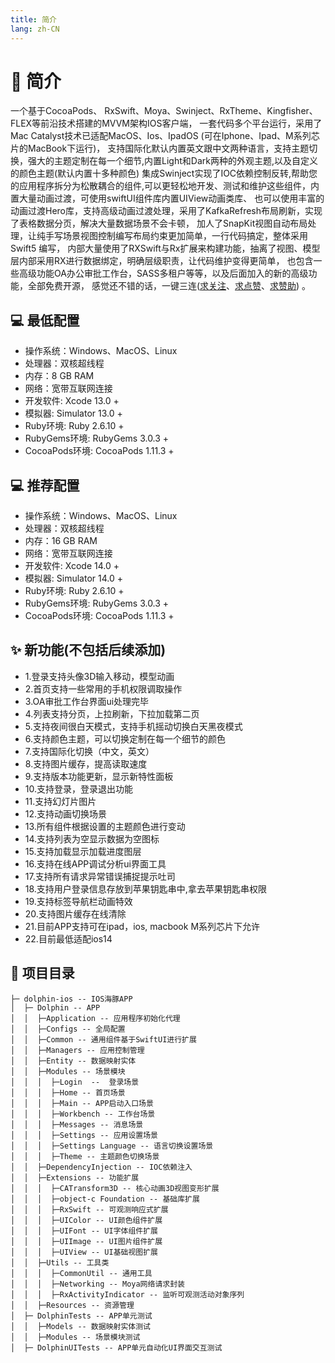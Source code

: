 ```yaml
---
title: 简介
lang: zh-CN
---
```


# 📄 简介
一个基于CocoaPods、 RxSwift、Moya、Swinject、RxTheme、Kingfisher、FLEX等前沿技术搭建的MVVM架构IOS客户端，
一套代码多个平台运行，采用了Mac Catalyst技术已适配MacOS、Ios、IpadOS (可在Iphone、Ipad、M系列芯片的MacBook下运行)，
支持国际化默认内置英文跟中文两种语言，支持主题切换，强大的主题定制在每一个细节,内置Light和Dark两种的外观主题,以及自定义的颜色主题(默认内置十多种颜色)
集成Swinject实现了IOC依赖控制反转,帮助您的应用程序拆分为松散耦合的组件,可以更轻松地开发、测试和维护这些组件，内置大量动画过渡，可使用swiftUI组件库内置UIView动画类库、
也可以使用丰富的动画过渡Hero库，支持高级动画过渡处理，采用了KafkaRefresh布局刷新，实现了表格数据分页，解决大量数据场景不会卡顿，
加人了SnapKit视图自动布局处理，让纯手写场景视图控制编写布局约束更加简单，一行代码搞定，整体采用 Swift5 编写，
内部大量使用了RXSwift与Rx扩展来构建功能，抽离了视图、模型层内部采用RX进行数据绑定，明确层级职责，让代码维护变得更简单，
也包含一些高级功能OA办公审批工作台，SASS多租户等等，以及后面加入的新的高级功能，全部免费开源，
感觉还不错的话，一键三连([求关注](https://github.com/wangxiang4)、[求点赞](https://github.com/wangxiang4/dolphin-ios)、[求赞助](/sponsors/index)) 。

## 💻 最低配置
- 操作系统：Windows、MacOS、Linux
- 处理器：双核超线程
- 内存：8 GB RAM
- 网络：宽带互联网连接
- 开发软件: Xcode 13.0 +
- 模拟器: Simulator 13.0 +
- Ruby环境: Ruby 2.6.10 +
- RubyGems环境: RubyGems 3.0.3 +
- CocoaPods环境: CocoaPods 1.11.3 +

## 💻 推荐配置
- 操作系统：Windows、MacOS、Linux
- 处理器：双核超线程
- 内存：16 GB RAM
- 网络：宽带互联网连接
- 开发软件: Xcode 14.0 +
- 模拟器: Simulator 14.0 +
- Ruby环境: Ruby 2.6.10 +
- RubyGems环境: RubyGems 3.0.3 +
- CocoaPods环境: CocoaPods 1.11.3 +

## ✨ 新功能(不包括后续添加)
- 1.登录支持头像3D输入移动，模型动画
- 2.首页支持一些常用的手机权限调取操作
- 3.OA审批工作台界面ui处理完毕
- 4.列表支持分页，上拉刷新，下拉加载第二页
- 5.支持夜间很白天模式，支持手机摇动切换白天黑夜模式
- 6.支持颜色主题，可以切换定制在每一个细节的颜色
- 7.支持国际化切换（中文，英文）
- 8.支持图片缓存，提高读取速度
- 9.支持版本功能更新，显示新特性面板
- 10.支持登录，登录退出功能
- 11.支持幻灯片图片
- 12.支持动画切换场景
- 13.所有组件根据设置的主题颜色进行变动
- 14.支持列表为空显示数据为空图标
- 15.支持加载显示加载进度图层
- 16.支持在线APP调试分析ui界面工具
- 17.支持所有请求异常错误捕捉提示吐司
- 18.支持用户登录信息存放到苹果钥匙串中,拿去苹果钥匙串权限
- 19.支持标签导航栏动画特效
- 20.支持图片缓存在线清除
- 21.目前APP支持可在ipad，ios, macbook M系列芯片下允许
- 22.目前最低适配ios14

## 🔨 项目目录
```
├─ dolphin-ios -- IOS海豚APP
│  ├─ Dolphin -- APP
│  │  ├─Application -- 应用程序初始化代理
│  │  ├─Configs -- 全局配置
│  │  ├─Common -- 通用组件基于SwiftUI进行扩展
│  │  ├─Managers -- 应用控制管理
│  │  ├─Entity -- 数据映射实体
│  │  ├─Modules -- 场景模块
│  │  │  ├─Login  --  登录场景
│  │  │  ├─Home -- 首页场景
│  │  │  ├─Main -- APP启动入口场景
│  │  │  ├─Workbench -- 工作台场景
│  │  │  ├─Messages -- 消息场景
│  │  │  ├─Settings -- 应用设置场景
│  │  │  ├─Settings Language -- 语言切换设置场景
│  │  │  ├─Theme -- 主题颜色切换场景
│  │  ├─DependencyInjection -- IOC依赖注入
│  │  ├─Extensions -- 功能扩展
│  │  │  ├─CATransform3D -- 核心动画3D视图变形扩展
│  │  │  ├─object-c Foundation -- 基础库扩展
│  │  │  ├─RxSwift -- 可观测响应式扩展
│  │  │  ├─UIColor -- UI颜色组件扩展
│  │  │  ├─UIFont -- UI字体组件扩展
│  │  │  ├─UIImage -- UI图片组件扩展
│  │  │  ├─UIView -- UI基础视图扩展
│  │  ├─Utils -- 工具类
│  │  │  ├─CommonUtil -- 通用工具
│  │  │  ├─Networking -- Moya网络请求封装
│  │  │  ├─RxActivityIndicator -- 监听可观测活动对象序列
│  │  ├─Resources -- 资源管理
│  ├─ DolphinTests -- APP单元测试
│  │  ├─Models -- 数据映射实体测试
│  │  ├─Modules -- 场景模块测试
│  ├─ DolphinUITests -- APP单元自动化UI界面交互测试
```
